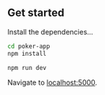 ## Get started

Install the dependencies...

```bash
cd poker-app
npm install
```

```bash
npm run dev
```

Navigate to [localhost:5000](http://localhost:5000). 